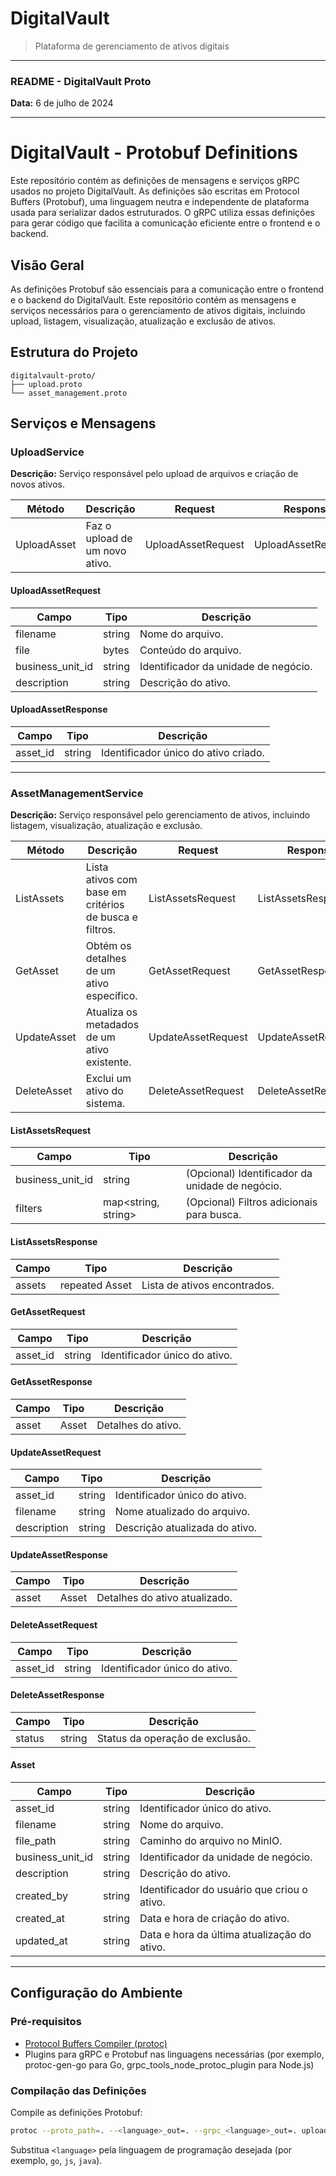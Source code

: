 # DigitalVault
> Plataforma de gerenciamento de ativos digitais

---

### README - DigitalVault Proto

**Data:** 6 de julho de 2024

---

# DigitalVault - Protobuf Definitions

Este repositório contém as definições de mensagens e serviços gRPC usados no projeto DigitalVault. As definições são escritas em Protocol Buffers (Protobuf), uma linguagem neutra e independente de plataforma usada para serializar dados estruturados. O gRPC utiliza essas definições para gerar código que facilita a comunicação eficiente entre o frontend e o backend.

## Visão Geral

As definições Protobuf são essenciais para a comunicação entre o frontend e o backend do DigitalVault. Este repositório contém as mensagens e serviços necessários para o gerenciamento de ativos digitais, incluindo upload, listagem, visualização, atualização e exclusão de ativos.

## Estrutura do Projeto

```plaintext
digitalvault-proto/
├── upload.proto
└── asset_management.proto
```

## Serviços e Mensagens

### UploadService

**Descrição:** Serviço responsável pelo upload de arquivos e criação de novos ativos.

| Método        | Descrição                      | Request                     | Response                     |
|---------------|--------------------------------|-----------------------------|------------------------------|
| UploadAsset   | Faz o upload de um novo ativo. | UploadAssetRequest          | UploadAssetResponse          |

#### UploadAssetRequest

| Campo             | Tipo     | Descrição                     |
|-------------------|----------|-------------------------------|
| filename          | string   | Nome do arquivo.              |
| file              | bytes    | Conteúdo do arquivo.          |
| business_unit_id  | string   | Identificador da unidade de negócio. |
| description       | string   | Descrição do ativo.           |

#### UploadAssetResponse

| Campo             | Tipo     | Descrição                     |
|-------------------|----------|-------------------------------|
| asset_id          | string   | Identificador único do ativo criado. |

---

### AssetManagementService

**Descrição:** Serviço responsável pelo gerenciamento de ativos, incluindo listagem, visualização, atualização e exclusão.

| Método            | Descrição                          | Request                       | Response                        |
|-------------------|------------------------------------|-------------------------------|---------------------------------|
| ListAssets        | Lista ativos com base em critérios de busca e filtros. | ListAssetsRequest            | ListAssetsResponse              |
| GetAsset          | Obtém os detalhes de um ativo específico. | GetAssetRequest              | GetAssetResponse                |
| UpdateAsset       | Atualiza os metadados de um ativo existente. | UpdateAssetRequest           | UpdateAssetResponse             |
| DeleteAsset       | Exclui um ativo do sistema.        | DeleteAssetRequest            | DeleteAssetResponse             |

#### ListAssetsRequest

| Campo             | Tipo     | Descrição                     |
|-------------------|----------|-------------------------------|
| business_unit_id  | string   | (Opcional) Identificador da unidade de negócio. |
| filters           | map<string, string> | (Opcional) Filtros adicionais para busca. |

#### ListAssetsResponse

| Campo             | Tipo     | Descrição                     |
|-------------------|----------|-------------------------------|
| assets            | repeated Asset | Lista de ativos encontrados. |

#### GetAssetRequest

| Campo             | Tipo     | Descrição                     |
|-------------------|----------|-------------------------------|
| asset_id          | string   | Identificador único do ativo. |

#### GetAssetResponse

| Campo             | Tipo     | Descrição                     |
|-------------------|----------|-------------------------------|
| asset             | Asset    | Detalhes do ativo.            |

#### UpdateAssetRequest

| Campo             | Tipo     | Descrição                     |
|-------------------|----------|-------------------------------|
| asset_id          | string   | Identificador único do ativo. |
| filename          | string   | Nome atualizado do arquivo.   |
| description       | string   | Descrição atualizada do ativo.|

#### UpdateAssetResponse

| Campo             | Tipo     | Descrição                     |
|-------------------|----------|-------------------------------|
| asset             | Asset    | Detalhes do ativo atualizado. |

#### DeleteAssetRequest

| Campo             | Tipo     | Descrição                     |
|-------------------|----------|-------------------------------|
| asset_id          | string   | Identificador único do ativo. |

#### DeleteAssetResponse

| Campo             | Tipo     | Descrição                     |
|-------------------|----------|-------------------------------|
| status            | string   | Status da operação de exclusão.|

#### Asset

| Campo             | Tipo     | Descrição                     |
|-------------------|----------|-------------------------------|
| asset_id          | string   | Identificador único do ativo. |
| filename          | string   | Nome do arquivo.              |
| file_path         | string   | Caminho do arquivo no MinIO.  |
| business_unit_id  | string   | Identificador da unidade de negócio. |
| description       | string   | Descrição do ativo.           |
| created_by        | string   | Identificador do usuário que criou o ativo. |
| created_at        | string   | Data e hora de criação do ativo. |
| updated_at        | string   | Data e hora da última atualização do ativo. |

---

## Configuração do Ambiente

### Pré-requisitos

- [Protocol Buffers Compiler (protoc)](https://grpc.io/docs/protoc-installation/)
- Plugins para gRPC e Protobuf nas linguagens necessárias (por exemplo, protoc-gen-go para Go, grpc_tools_node_protoc_plugin para Node.js)

### Compilação das Definições

Compile as definições Protobuf:

```bash
protoc --proto_path=. --<language>_out=. --grpc_<language>_out=. upload.proto asset_management.proto
```

Substitua `<language>` pela linguagem de programação desejada (por exemplo, `go`, `js`, `java`).

